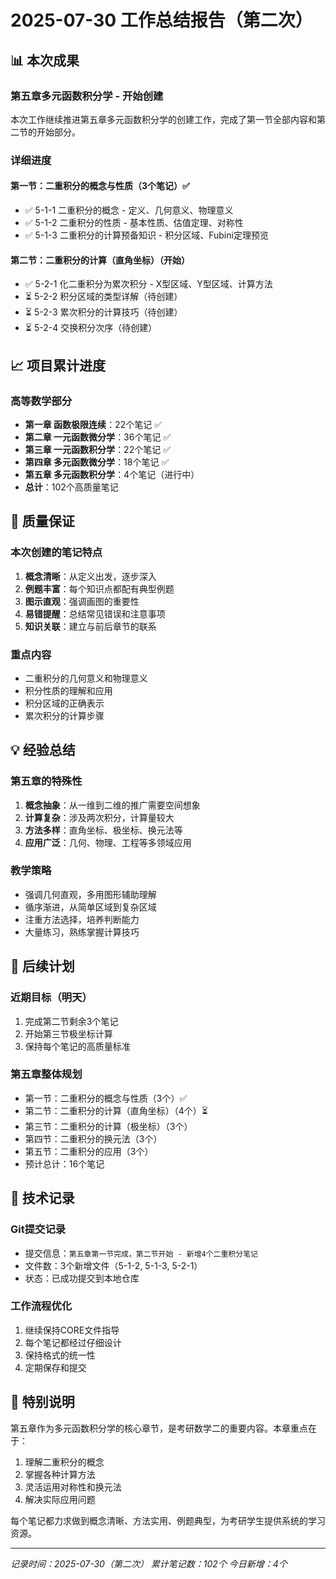 # 2025-07-30 工作总结报告（第二次）

## 📊 本次成果

### 第五章多元函数积分学 - 开始创建

本次工作继续推进第五章多元函数积分学的创建工作，完成了第一节全部内容和第二节的开始部分。

### 详细进度

#### 第一节：二重积分的概念与性质（3个笔记）✅
- ✅ 5-1-1 二重积分的概念 - 定义、几何意义、物理意义
- ✅ 5-1-2 二重积分的性质 - 基本性质、估值定理、对称性
- ✅ 5-1-3 二重积分的计算预备知识 - 积分区域、Fubini定理预览

#### 第二节：二重积分的计算（直角坐标）（开始）
- ✅ 5-2-1 化二重积分为累次积分 - X型区域、Y型区域、计算方法
- ⏳ 5-2-2 积分区域的类型详解（待创建）
- ⏳ 5-2-3 累次积分的计算技巧（待创建）
- ⏳ 5-2-4 交换积分次序（待创建）

## 📈 项目累计进度

### 高等数学部分
- **第一章 函数极限连续**：22个笔记 ✅
- **第二章 一元函数微分学**：36个笔记 ✅
- **第三章 一元函数积分学**：22个笔记 ✅
- **第四章 多元函数微分学**：18个笔记 ✅
- **第五章 多元函数积分学**：4个笔记（进行中）
- **总计**：102个高质量笔记

## 🎯 质量保证

### 本次创建的笔记特点
1. **概念清晰**：从定义出发，逐步深入
2. **例题丰富**：每个知识点都配有典型例题
3. **图示直观**：强调画图的重要性
4. **易错提醒**：总结常见错误和注意事项
5. **知识关联**：建立与前后章节的联系

### 重点内容
- 二重积分的几何意义和物理意义
- 积分性质的理解和应用
- 积分区域的正确表示
- 累次积分的计算步骤

## 💡 经验总结

### 第五章的特殊性
1. **概念抽象**：从一维到二维的推广需要空间想象
2. **计算复杂**：涉及两次积分，计算量较大
3. **方法多样**：直角坐标、极坐标、换元法等
4. **应用广泛**：几何、物理、工程等多领域应用

### 教学策略
- 强调几何直观，多用图形辅助理解
- 循序渐进，从简单区域到复杂区域
- 注重方法选择，培养判断能力
- 大量练习，熟练掌握计算技巧

## 📅 后续计划

### 近期目标（明天）
1. 完成第二节剩余3个笔记
2. 开始第三节极坐标计算
3. 保持每个笔记的高质量标准

### 第五章整体规划
- 第一节：二重积分的概念与性质（3个）✅
- 第二节：二重积分的计算（直角坐标）（4个）⏳
- 第三节：二重积分的计算（极坐标）（3个）
- 第四节：二重积分的换元法（3个）
- 第五节：二重积分的应用（3个）
- 预计总计：16个笔记

## 🔧 技术记录

### Git提交记录
- 提交信息：`第五章第一节完成，第二节开始 - 新增4个二重积分笔记`
- 文件数：3个新增文件（5-1-2, 5-1-3, 5-2-1）
- 状态：已成功提交到本地仓库

### 工作流程优化
1. 继续保持CORE文件指导
2. 每个笔记都经过仔细设计
3. 保持格式的统一性
4. 定期保存和提交

## 📝 特别说明

第五章作为多元函数积分学的核心章节，是考研数学二的重要内容。本章重点在于：
1. 理解二重积分的概念
2. 掌握各种计算方法
3. 灵活运用对称性和换元法
4. 解决实际应用问题

每个笔记都力求做到概念清晰、方法实用、例题典型，为考研学生提供系统的学习资源。

---
*记录时间：2025-07-30（第二次）*
*累计笔记数：102个*
*今日新增：4个*